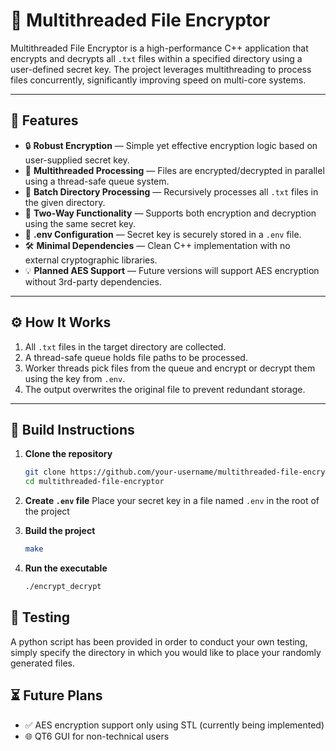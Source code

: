 # 🔐 Multithreaded File Encryptor

Multithreaded File Encryptor is a high-performance C++ application that encrypts and decrypts all `.txt` files within a specified directory using a user-defined secret key. The project leverages multithreading to process files concurrently, significantly improving speed on multi-core systems.

---

## 🚀 Features

- 🔒 **Robust Encryption** — Simple yet effective encryption logic based on user-supplied secret key.
- 🧵 **Multithreaded Processing** — Files are encrypted/decrypted in parallel using a thread-safe queue system.
- 📂 **Batch Directory Processing** — Recursively processes all `.txt` files in the given directory.
- 🔁 **Two-Way Functionality** — Supports both encryption and decryption using the same secret key.
- 📄 **.env Configuration** — Secret key is securely stored in a `.env` file.
- 🛠️ **Minimal Dependencies** — Clean C++ implementation with no external cryptographic libraries.
- 💡 **Planned AES Support** — Future versions will support AES encryption without 3rd-party dependencies.

---

## ⚙️ How It Works

1. All `.txt` files in the target directory are collected.
2. A thread-safe queue holds file paths to be processed.
3. Worker threads pick files from the queue and encrypt or decrypt them using the key from `.env`.
4. The output overwrites the original file to prevent redundant storage.

---

## 🧪 Build Instructions

1. **Clone the repository**
   ```bash
   git clone https://github.com/your-username/multithreaded-file-encryptor.git
   cd multithreaded-file-encryptor
   ```

2. **Create `.env` file**
Place your secret key in a file named `.env` in the root of the project

3. **Build the project**
   ```bash
   make
   ```

4. **Run the executable**
   ```bash
   ./encrypt_decrypt
   ```

## 🔬 Testing
A python script has been provided in order to conduct your own testing, simply specify the directory in which you would like to place your randomly generated files.

## ⏳ Future Plans
* ✅ AES encryption support only using STL (currently being implemented)
* 🌐 QT6 GUI for non-technical users
